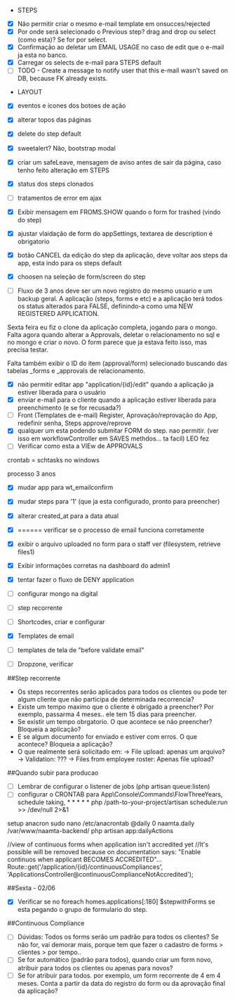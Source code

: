- STEPS

-[x] Não permitir criar o mesmo e-mail template em onsucces/rejected
-[x] Por onde será selecionado o Previous step? drag and drop ou select (como esta)? Se for por select.
-[x] Confirmação ao deletar um EMAIL USAGE no caso de edit que o e-mail ja esta no banco.
-[x] Carregar os selects de e-mail para STEPS default
-[ ] TODO - Create a message to notify user that this e-mail wasn't saved on DB, because FK already exists.

- LAYOUT
-[x] eventos e icones dos botoes de ação
-[x] alterar topos das páginas
-[x] delete do step default
-[x] sweetalert? Não, bootstrap modal
-[x] criar um safeLeave, mensagem de aviso antes de sair da página, caso tenho feito alteração em STEPS
-[x] status dos steps clonados
-[ ] tratamentos de error em ajax

-[x] Exibir mensagem em FROMS.SHOW quando o form for trashed (vindo do step)
-[x] ajustar vlaidação de form do appSettings, textarea de description é obrigatorio
-[x] botão CANCEL da edição do step da aplicação, deve voltar aos steps da app, esta indo para os steps default
-[x] choosen na seleção de form/screen do step

-[ ] Fluxo de 3 anos deve ser um novo registro do mesmo usuario e um backup geral. A aplicação (steps, forms e etc)
e a aplicação terá todos os status alterados para FALSE, definindo-a como uma NEW REGISTERED APPLICATION.

Sexta feira eu fiz o clone da aplicação completa, jogando para o mongo. Falta agora quando alterar a Approvals,
deletar o relacionamento no sql e no mongo e criar o novo. O form parece que ja estava feito isso, mas precisa testar.

Falta também exibir o ID do item (approval/form) selecionado buscando das tabelas _forms e _approvals de relacionamento.

-[x] não permitir editar app "application/{id}/edit" quando a aplicação ja estiver liberada para o usuário
-[x] enviar e-mail para o cliente quando a aplicação estiver liberada para preenchimento (e se for recusada?)
-[ ] Front (Templates de e-mail) Register, Aprovação/reprovação do App, redefinir senha, Steps approve/reprove
-[x] qualquer um esta podendo submitar FORM do step. nao permitir. (ver isso em workflowController em SAVES methdos... ta facil) LEO fez
-[ ] Verificar como esta a VIEw de APPROVALS

crontab = schtasks no windows

processo 3 anos

-[x] mudar app para wt_emailconfirm
-[x] mudar steps para '1' (que ja esta configurado, pronto para preencher)
-[x] alterar created_at para a data atual
-[x] ====== verificar se o processo de email funciona corretamente


-[x] exibir o arquivo uploaded no form para o staff ver (filesystem, retrieve files1)
-[x] Exibir informações corretas na dashboard do admin1
-[x] tentar fazer o fluxo de DENY application
-[ ] configurar mongo na digital
-[ ] step recorrente
-[ ] Shortcodes, criar e configurar
-[x] Templates de email
-[ ] templates de tela de "before validate email"
-[ ] Dropzone, verificar

##Step recorrente
- Os steps recorrentes serão aplicados para todos os clientes ou pode ter algum cliente que não participa de determinada recorrencia?
- Existe um tempo maximo que o cliente é obrigado a preencher? Por exemplo, passarma 4 meses.. ele tem 15 dias para preencher.
- Se existir um tempo obrgatorio. O que acontece se não preencher? Bloqueia a aplicação?
- E se algum documento for enviado e estiver com erros. O que acontece? Bloqueia a aplicação?
- O que realmente será solicitado em:
 -> File upload: apenas um arquivo?
 -> Validation: ???
 -> Files from employee roster: Apenas file upload?

##Quando subir para producao
-[ ] Lembrar de configurar o listener de jobs (php artisan queue:listen)
-[ ] configurar o CRONTAB para App\Console\Commands\FlowThreeYears, schedule taking, * * * * * php /path-to-your-project/artisan schedule:run >> /dev/null 2>&1

setup anacron
sudo nano /etc/anacrontab
@daily          0       naamta.daily    /var/www/naamta-backend/ php artisan app:dailyActions

//view of continuous forms when application isn't accredited yet
    //It's possible will be removed because on documentation says: "Enable continuos when applicant BECOMES ACCREDITED"...
    Route::get('/application/{id}/continuousCompliances', 'ApplicationsController@continuousComplianceNotAccredited');

##Sexta - 02/06
-[x] Verificar se no foreach homes.applications[:180] $stepwithForms se esta pegando o grupo de formulario do step.

##Continuous Compliance
-[ ] Dúvidas: Todos os forms serão um padrão para todos os clientes? Se não for, vai demorar mais, porque tem que fazer o
cadastro de forms > clientes > por tempo..
-[ ] Se for automático (padrão para todos), quando criar um form novo, atribuir para todos os clientes ou apenas para novos?
-[ ] Se for atribuir para todos. por exemplo, um form recorrente de 4 em 4 meses. Conta a partir da data do registro do form ou da aprovação final da aplicação?